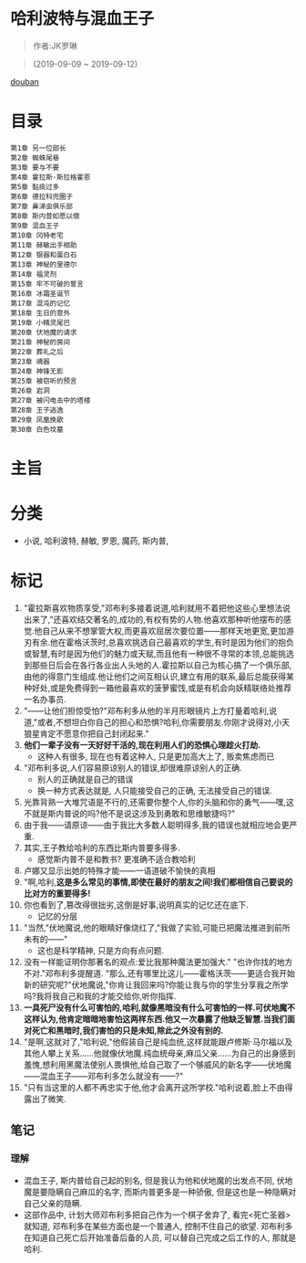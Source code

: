 # 哈利波特与混血王子

> 作者:JK罗琳

> (2019-09-09 ~ 2019-09-12)

[douban](https://book.douban.com/subject/1432596/)

# 目录
```
第1章 另一位部长
第2章 蜘蛛尾巷
第3章 要与不要
第4章 霍拉斯·斯拉格霍恩
第5章 黏痰过多
第6章 德拉科兜圈子
第7章 鼻涕虫俱乐部
第8章 斯内普如愿以偿
第9章 混血王子
第10章 冈特老宅
第11章 赫敏出手相助
第12章 银器和蛋白石
第13章 神秘的里德尔
第14章 福灵剂
第15章 牢不可破的誓言
第16章 冰霜圣诞节
第17章 混沌的记忆
第18章 生日的意外
第19章 小精灵尾巴
第20章 伏地魔的请求
第21章 神秘的房间
第22章 葬礼之后
第23章 魂器
第24章 神锋无影
第25章 被窃听的预言
第26章 岩洞
第27章 被闪电击中的塔楼
第28章 王子逃逸
第29章 凤凰挽歌
第30章 白色坟墓
```

# 主旨

# 分类
* 小说, 哈利波特, 赫敏, 罗恩, 魔药, 斯内普, 


# 标记
1. "霍拉斯喜欢物质享受,"邓布利多接着说道,哈利就用不着把他这些心里想法说出来了,"还喜欢结交著名的,成功的,有权有势的人物.他喜欢那种听他摆布的感觉.他自己从来不想掌管大权,而更喜欢屈居次要位置——那样天地更宽,更加游刃有余.他在霍格沃茨时,总喜欢挑选自己最喜欢的学生,有时是因为他们的抱负或智慧,有时是因为他们的魅力或天赋,而且他有一种很不寻常的本领,总能挑选到那些日后会在各行各业出人头地的人.霍拉斯以自己为核心搞了一个俱乐部,由他的得意门生组成.他让他们之间互相认识,建立有用的联系,最后总能获得某种好处,或是免费得到一箱他最喜欢的菠萝蜜饯,或是有机会向妖精联络处推荐一名办事员.
2. "——让他们担惊受怕?"邓布利多从他的半月形眼镜片上方打量着哈利,说道,"或者,不想坦白你自己的担心和恐惧?哈利,你需要朋友.你刚才说得对,小天狼星肯定不愿意你把自己封闭起来."
3. **他们一辈子没有一天好好干活的,现在利用人们的恐惧心理趁火打劫.**
    * 这种人有很多, 现在也有着这种人, 只是更加高大上了, 贩卖焦虑而已
4. "邓布利多说,人们容易原谅别人的错误,却很难原谅别人的正确.
    * 别人的正确就是自己的错误
    * 换一种方式表达就是, 人只能接受自己的正确, 无法接受自己的错误.
5. 光靠背熟一大堆咒语是不行的,还需要你整个人,你的头脑和你的勇气——嘿,这不就是斯内普说的吗?他不是说这涉及到勇敢和思维敏捷吗?"
6. 由于我——请原谅——由于我比大多数人聪明得多,我的错误也就相应地会更严重.
7. 其实,王子教给哈利的东西比斯内普要多得多.
    * 感觉斯内普不是和教书? 更准确不适合教哈利
8. 卢娜又显示出她的特殊才能——一语道破不愉快的真相
9. "啊,哈利,**这是多么常见的事情,即使在最好的朋友之间!我们都相信自己要说的比对方的重要得多!**
10. 你也看到了,篡改得很拙劣,这倒是好事,说明真实的记忆还在底下.
    * 记忆的分层
11. "当然,"伏地魔说,他的眼睛好像烧红了,"我做了实验,可能已把魔法推进到前所未有的——"
    * 这也是科学精神, 只是方向有点问题.
12. 没有一样能证明你那著名的观点:爱比我那种魔法更加强大." "也许你找的地方不对."邓布利多提醒道. "那么,还有哪里比这儿——霍格沃茨——更适合我开始新的研究呢?"伏地魔说,"你肯让我回来吗?你能让我与你的学生分享我之所学吗?我将我自己和我的才能交给你,听你指挥.
13. **一具死尸没有什么可害怕的,哈利,就像黑暗没有什么可害怕的一样.可伏地魔不这样认为,他肯定暗暗地害怕这两样东西.他又一次暴露了他缺乏智慧.当我们面对死亡和黑暗时,我们害怕的只是未知,除此之外没有别的.**
14. "是啊,这就对了,"哈利说,"他假装自己是纯血统,这样就能跟卢修斯·马尔福以及其他人攀上关系……他就像伏地魔.纯血统母亲,麻瓜父亲……为自己的出身感到羞愧,想利用黑魔法使别人畏惧他,给自己取了一个够威风的新名字——伏地魔——混血王子——邓布利多怎么就没有——?"
15. "只有当这里的人都不再忠实于他,他才会离开这所学校."哈利说着,脸上不由得露出了微笑.

## 笔记

### 理解
* 混血王子, 斯内普给自己起的别名, 但是我认为他和伏地魔的出发点不同, 伏地魔是要隐瞒自己麻瓜的名字, 而斯内普更多是一种骄傲, 但是这也是一种隐瞒对自己父亲的隐瞒.
* 这部作品中, 计划大师邓布利多把自己作为一个棋子舍弃了, 看完<死亡圣器>就知道, 邓布利多在某些方面也是一个普通人, 控制不住自己的欲望. 邓布利多在知道自己死亡后开始准备后备的人员, 可以替自己完成之后工作的人, 那就是哈利.    